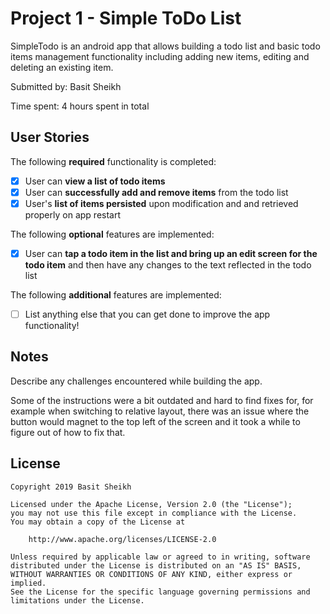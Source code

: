 # Project 1 - Simple ToDo List

SimpleTodo is an android app that allows building a todo list and basic todo items management functionality including adding new items, editing and deleting an existing item.

Submitted by: Basit Sheikh

Time spent: 4 hours spent in total

## User Stories

The following **required** functionality is completed:

* [X] User can **view a list of todo items**
* [X] User can **successfully add and remove items** from the todo list
* [X] User's **list of items persisted** upon modification and and retrieved properly on app restart

The following **optional** features are implemented:

* [X] User can **tap a todo item in the list and bring up an edit screen for the todo item** and then have any changes to the text reflected in the todo list

The following **additional** features are implemented:

* [ ] List anything else that you can get done to improve the app functionality!

## Notes

Describe any challenges encountered while building the app.

Some of the instructions were a bit outdated and hard to find fixes for, for example when switching to relative layout,
there was an issue where the button would magnet to the top left of the screen and it took a while to figure out of how to fix that.

## License

    Copyright 2019 Basit Sheikh

    Licensed under the Apache License, Version 2.0 (the "License");
    you may not use this file except in compliance with the License.
    You may obtain a copy of the License at

        http://www.apache.org/licenses/LICENSE-2.0

    Unless required by applicable law or agreed to in writing, software
    distributed under the License is distributed on an "AS IS" BASIS,
    WITHOUT WARRANTIES OR CONDITIONS OF ANY KIND, either express or implied.
    See the License for the specific language governing permissions and
    limitations under the License.
